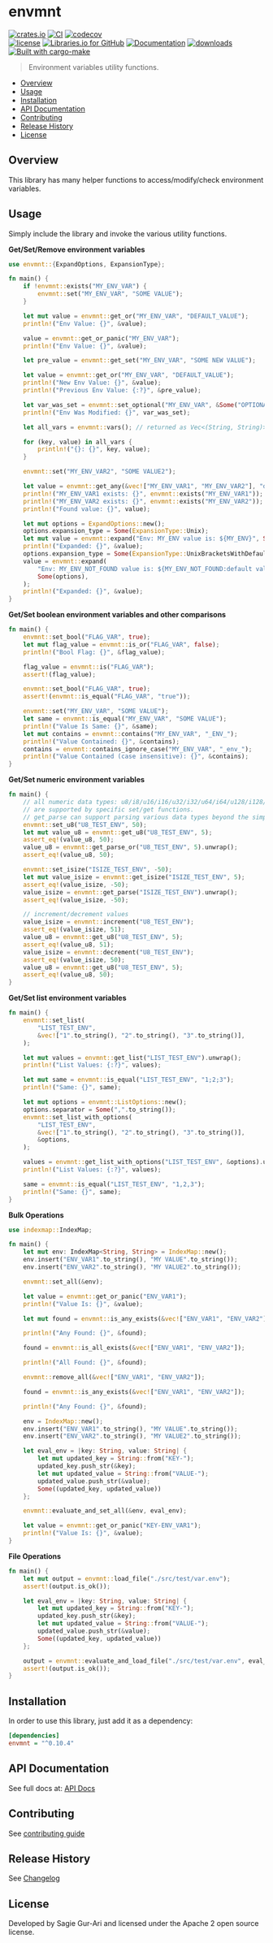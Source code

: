 # envmnt

[![crates.io](https://img.shields.io/crates/v/envmnt.svg)](https://crates.io/crates/envmnt) [![CI](https://github.com/sagiegurari/envmnt/workflows/CI/badge.svg?branch=master)](https://github.com/sagiegurari/envmnt/actions) [![codecov](https://codecov.io/gh/sagiegurari/envmnt/branch/master/graph/badge.svg)](https://codecov.io/gh/sagiegurari/envmnt)<br>
[![license](https://img.shields.io/crates/l/envmnt.svg)](https://github.com/sagiegurari/envmnt/blob/master/LICENSE) [![Libraries.io for GitHub](https://img.shields.io/librariesio/github/sagiegurari/envmnt.svg)](https://libraries.io/cargo/envmnt) [![Documentation](https://docs.rs/envmnt/badge.svg)](https://docs.rs/crate/envmnt/) [![downloads](https://img.shields.io/crates/d/envmnt.svg)](https://crates.io/crates/envmnt)<br>
[![Built with cargo-make](https://sagiegurari.github.io/cargo-make/assets/badges/cargo-make.svg)](https://sagiegurari.github.io/cargo-make)

> Environment variables utility functions.

* [Overview](#overview)
* [Usage](#usage)
* [Installation](#installation)
* [API Documentation](https://sagiegurari.github.io/envmnt/)
* [Contributing](.github/CONTRIBUTING.md)
* [Release History](CHANGELOG.md)
* [License](#license)

<a name="overview"></a>
## Overview
This library has many helper functions to access/modify/check environment variables.

<a name="usage"></a>
## Usage
Simply include the library and invoke the various utility functions.

**Get/Set/Remove environment variables**

<!--{ "examples/modify.rs" | lines: 2 | code: rust }-->
```rust
use envmnt::{ExpandOptions, ExpansionType};

fn main() {
    if !envmnt::exists("MY_ENV_VAR") {
        envmnt::set("MY_ENV_VAR", "SOME VALUE");
    }

    let mut value = envmnt::get_or("MY_ENV_VAR", "DEFAULT_VALUE");
    println!("Env Value: {}", &value);

    value = envmnt::get_or_panic("MY_ENV_VAR");
    println!("Env Value: {}", &value);

    let pre_value = envmnt::get_set("MY_ENV_VAR", "SOME NEW VALUE");

    let value = envmnt::get_or("MY_ENV_VAR", "DEFAULT_VALUE");
    println!("New Env Value: {}", &value);
    println!("Previous Env Value: {:?}", &pre_value);

    let var_was_set = envmnt::set_optional("MY_ENV_VAR", &Some("OPTIONAL VALUE"));
    println!("Env Was Modified: {}", var_was_set);

    let all_vars = envmnt::vars(); // returned as Vec<(String, String)>

    for (key, value) in all_vars {
        println!("{}: {}", key, value);
    }

    envmnt::set("MY_ENV_VAR2", "SOME VALUE2");

    let value = envmnt::get_any(&vec!["MY_ENV_VAR1", "MY_ENV_VAR2"], "default");
    println!("MY_ENV_VAR1 exists: {}", envmnt::exists("MY_ENV_VAR1"));
    println!("MY_ENV_VAR2 exists: {}", envmnt::exists("MY_ENV_VAR2"));
    println!("Found value: {}", value);

    let mut options = ExpandOptions::new();
    options.expansion_type = Some(ExpansionType::Unix);
    let mut value = envmnt::expand("Env: MY_ENV value is: ${MY_ENV}", Some(options));
    println!("Expanded: {}", &value);
    options.expansion_type = Some(ExpansionType::UnixBracketsWithDefaults);
    value = envmnt::expand(
        "Env: MY_ENV_NOT_FOUND value is: ${MY_ENV_NOT_FOUND:default value}",
        Some(options),
    );
    println!("Expanded: {}", &value);
}
```
<!--{ end }-->

**Get/Set boolean environment variables and other comparisons**

<!--{ "examples/boolean.rs" | lines: 3 | code: rust }-->
```rust
fn main() {
    envmnt::set_bool("FLAG_VAR", true);
    let mut flag_value = envmnt::is_or("FLAG_VAR", false);
    println!("Bool Flag: {}", &flag_value);

    flag_value = envmnt::is("FLAG_VAR");
    assert!(flag_value);

    envmnt::set_bool("FLAG_VAR", true);
    assert!(envmnt::is_equal("FLAG_VAR", "true"));

    envmnt::set("MY_ENV_VAR", "SOME VALUE");
    let same = envmnt::is_equal("MY_ENV_VAR", "SOME VALUE");
    println!("Value Is Same: {}", &same);
    let mut contains = envmnt::contains("MY_ENV_VAR", "_ENV_");
    println!("Value Contained: {}", &contains);
    contains = envmnt::contains_ignore_case("MY_ENV_VAR", "_env_");
    println!("Value Contained (case insensitive): {}", &contains);
}
```
<!--{ end }-->


**Get/Set numeric environment variables**

<!--{ "examples/numeric.rs" | lines: 3 | code: rust }-->
```rust
fn main() {
    // all numeric data types: u8/i8/u16/i16/u32/i32/u64/i64/u128/i128/f32/f64/isize/usize
    // are supported by specific set/get functions.
    // get_parse can support parsing various data types beyond the simple numeric getters.
    envmnt::set_u8("U8_TEST_ENV", 50);
    let mut value_u8 = envmnt::get_u8("U8_TEST_ENV", 5);
    assert_eq!(value_u8, 50);
    value_u8 = envmnt::get_parse_or("U8_TEST_ENV", 5).unwrap();
    assert_eq!(value_u8, 50);

    envmnt::set_isize("ISIZE_TEST_ENV", -50);
    let mut value_isize = envmnt::get_isize("ISIZE_TEST_ENV", 5);
    assert_eq!(value_isize, -50);
    value_isize = envmnt::get_parse("ISIZE_TEST_ENV").unwrap();
    assert_eq!(value_isize, -50);

    // increment/decrement values
    value_isize = envmnt::increment("U8_TEST_ENV");
    assert_eq!(value_isize, 51);
    value_u8 = envmnt::get_u8("U8_TEST_ENV", 5);
    assert_eq!(value_u8, 51);
    value_isize = envmnt::decrement("U8_TEST_ENV");
    assert_eq!(value_isize, 50);
    value_u8 = envmnt::get_u8("U8_TEST_ENV", 5);
    assert_eq!(value_u8, 50);
}
```
<!--{ end }-->

**Get/Set list environment variables**

<!--{ "examples/list.rs" | lines: 3 | code: rust }-->
```rust
fn main() {
    envmnt::set_list(
        "LIST_TEST_ENV",
        &vec!["1".to_string(), "2".to_string(), "3".to_string()],
    );

    let mut values = envmnt::get_list("LIST_TEST_ENV").unwrap();
    println!("List Values: {:?}", values);

    let mut same = envmnt::is_equal("LIST_TEST_ENV", "1;2;3");
    println!("Same: {}", same);

    let mut options = envmnt::ListOptions::new();
    options.separator = Some(",".to_string());
    envmnt::set_list_with_options(
        "LIST_TEST_ENV",
        &vec!["1".to_string(), "2".to_string(), "3".to_string()],
        &options,
    );

    values = envmnt::get_list_with_options("LIST_TEST_ENV", &options).unwrap();
    println!("List Values: {:?}", values);

    same = envmnt::is_equal("LIST_TEST_ENV", "1,2,3");
    println!("Same: {}", same);
}
```
<!--{ end }-->

**Bulk Operations**

<!--{ "examples/bulk.rs" | lines: 2 | code: rust }-->
```rust
use indexmap::IndexMap;

fn main() {
    let mut env: IndexMap<String, String> = IndexMap::new();
    env.insert("ENV_VAR1".to_string(), "MY VALUE".to_string());
    env.insert("ENV_VAR2".to_string(), "MY VALUE2".to_string());

    envmnt::set_all(&env);

    let value = envmnt::get_or_panic("ENV_VAR1");
    println!("Value Is: {}", &value);

    let mut found = envmnt::is_any_exists(&vec!["ENV_VAR1", "ENV_VAR2"]);

    println!("Any Found: {}", &found);

    found = envmnt::is_all_exists(&vec!["ENV_VAR1", "ENV_VAR2"]);

    println!("All Found: {}", &found);

    envmnt::remove_all(&vec!["ENV_VAR1", "ENV_VAR2"]);

    found = envmnt::is_any_exists(&vec!["ENV_VAR1", "ENV_VAR2"]);

    println!("Any Found: {}", &found);

    env = IndexMap::new();
    env.insert("ENV_VAR1".to_string(), "MY VALUE".to_string());
    env.insert("ENV_VAR2".to_string(), "MY VALUE2".to_string());

    let eval_env = |key: String, value: String| {
        let mut updated_key = String::from("KEY-");
        updated_key.push_str(&key);
        let mut updated_value = String::from("VALUE-");
        updated_value.push_str(&value);
        Some((updated_key, updated_value))
    };

    envmnt::evaluate_and_set_all(&env, eval_env);

    let value = envmnt::get_or_panic("KEY-ENV_VAR1");
    println!("Value Is: {}", &value);
}
```
<!--{ end }-->

**File Operations**

<!--{ "examples/file.rs" | lines: 3 | code: rust }-->
```rust
fn main() {
    let mut output = envmnt::load_file("./src/test/var.env");
    assert!(output.is_ok());

    let eval_env = |key: String, value: String| {
        let mut updated_key = String::from("KEY-");
        updated_key.push_str(&key);
        let mut updated_value = String::from("VALUE-");
        updated_value.push_str(&value);
        Some((updated_key, updated_value))
    };

    output = envmnt::evaluate_and_load_file("./src/test/var.env", eval_env);
    assert!(output.is_ok());
}
```
<!--{ end }-->

<a name="installation"></a>
## Installation
In order to use this library, just add it as a dependency:

```ini
[dependencies]
envmnt = "^0.10.4"
```

## API Documentation
See full docs at: [API Docs](https://sagiegurari.github.io/envmnt/)

## Contributing
See [contributing guide](.github/CONTRIBUTING.md)

<a name="history"></a>
## Release History

See [Changelog](CHANGELOG.md)

<a name="license"></a>
## License
Developed by Sagie Gur-Ari and licensed under the Apache 2 open source license.
